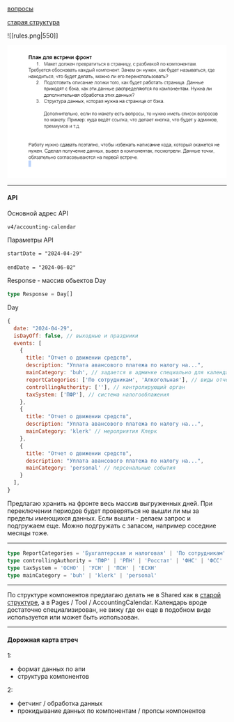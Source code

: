 
[вопросы](questions.md)

[старая структура](old_structure.md)


![[rules.png|550]]

<img src="assets/rules.png" width="550">

---
#### API

Основной адрес API
```
v4/accounting-calendar
```

Параметры API
```
startDate = "2024-04-29"

endDate = "2024-06-02"
```

Response - массив обьектов Day
```ts
type Response = Day[]
```

Day
```js
{
  date: "2024-04-29",
  isDayOff: false, // выходные и праздники
  events: [
    {
      title: "Отчет о движении средств",
      description: "Уплата авансового платежа по налогу на...",
      mainCategory: 'buh', // задается в админке специально для календаря
      reportCategories: ['По сотрудникам', 'Алкогольная'], // виды отчетности
      controllingAuthority: [''], // контролирующий орган
      taxSystem: ['ПФР'], // система налогооблажения
    },
    {
      title: "Отчет о движении средств",
      description: "Уплата авансового платежа по налогу на...",
      mainCategory: 'klerk' // мероприятия Клерк
    },
    {
      title: "Отчет о движении средств",
      description: "Уплата авансового платежа по налогу на...",
      mainCategory: 'personal' // персональные события
    }
  ],
}
```

Предлагаю хранить на фронте весь массив выгруженных дней. При переключении периодов будет проверяться не вышли ли мы за пределы имеющихся данных. Если вышли - делаем запрос и подгружаем еще. Можно подгружать с запасом, например соседние месяцы тоже.

---

```ts
type ReportCategories = 'Бухгалтерская и налоговая' | 'По сотрудникам' | 'Статистическая' | 'Экологическая' | 'Алкогольная'
type controllingAuthority = 'ПФР' | 'РПН' | 'Росстат' | 'ФНС' | 'ФСС' | 'ФСРАР' | 'СФР'
type taxSystem = 'ОСНО' | 'УСН' | 'ПСН' | 'ЕСХН'
type mainCategory = 'buh' | 'klerk' | 'personal'
```

---

По структуре компонентов предлагаю делать не в Shared как в [старой структуре](old_structure.md), a в Pages / Tool / AccountingCalendar. Календарь вроде достаточно специализирован, не вижу где он еще в подобном виде используется или может быть использован.

---
#### Дорожная карта втреч

1:
- формат данных по апи
- структура компонентов

2:
- фетчинг / обработка данных
- прокидывание данных по компонентам / пропсы компонентов